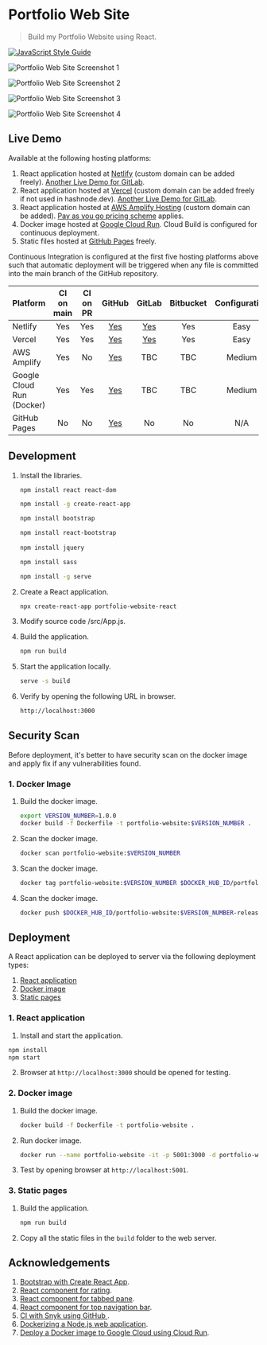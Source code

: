 # Portfolio Web Site

> Build my Portfolio Website using React.

[![JavaScript Style Guide](https://img.shields.io/badge/code_style-standard-brightgreen.svg)](https://standardjs.com)

![Portfolio Web Site Screenshot 1](public/images/PortfolioWebSite1.png)

![Portfolio Web Site Screenshot 2](public/images/PortfolioWebSite2.png)

![Portfolio Web Site Screenshot 3](public/images/PortfolioWebSite3.png)

![Portfolio Web Site Screenshot 4](public/images/PortfolioWebSite4.png)

## Live Demo

Available at the following hosting platforms:
1. React application hosted at [Netlify](https://netlify-portfolio.adafycheng.dev) (custom domain can be added freely).  [Another Live Demo for GitLab](https://netlify-portfolio-gitlab.adafycheng.dev).
2. React application hosted at [Vercel](https://portfolio-website-react-adafycheng.vercel.app) (custom domain can be added freely if not used in hashnode.dev). [Another Live Demo for GitLab](https://portfolio-website-react-gitlab.vercel.app).
3. React application hosted at [AWS Amplify Hosting](https://aws-portfolio.adafycheng.dev) (custom domain can be added).  <a href="https://aws.amazon.com/amplify/pricing/" target="_blank">Pay as you go pricing scheme</a> applies.
4. Docker image hosted at [Google Cloud Run](https://gcp-portfolio.adafycheng.dev).  Cloud Build is configured for continuous deployment.
5. Static files hosted at [GitHub Pages](https://adafycheng.github.io) freely.

Continuous Integration is configured at the first five hosting platforms above such that automatic deployment will be triggered when any file is committed into the main branch of the GitHub repository.

| Platform                  | CI on main | CI on PR |                            GitHub                            |                          GitLab                          | Bitbucket | Configuration | Email Notification |
|---------------------------|:----------:|:--------:|:------------------------------------------------------------:|:--------------------------------------------------------:|:---------:|:-------------:|:------------------:|
| Netlify                   |    Yes     |   Yes    |       [Yes](https://netlify-portfolio.adafycheng.dev)        |  [Yes](https://netlify-portfolio-gitlab.adafycheng.dev)  |    Yes    |     Easy      |        Yes         |
| Vercel                    |    Yes     |   Yes    | [Yes](https://portfolio-website-react-adafycheng.vercel.app) | [Yes](https://portfolio-website-react-gitlab.vercel.app) |    Yes    |     Easy      |         No         |
| AWS Amplify               |    Yes     |    No    |         [Yes](https://aws-portfolio.adafycheng.dev)          |                           TBC                            |    TBC    |    Medium     |         No         |
| Google Cloud Run (Docker) |    Yes     |   Yes    |         [Yes](https://gcp-portfolio.adafycheng.dev)          |                           TBC                            |    TBC    |    Medium     |         No         |
| GitHub Pages              |     No     |    No    |             [Yes](https://adafycheng.github.io)              |                            No                            |    No     |      N/A      |         No         |


## Development

1. Install the libraries.

    ```bash
    npm install react react-dom

    npm install -g create-react-app

    npm install bootstrap

    npm install react-bootstrap
  
    npm install jquery
   
    npm install sass
   
    npm install -g serve
    ```

2. Create a React application.

    ```sh
    npx create-react-app portfolio-website-react
    ```
   
3. Modify source code /src/App.js.

4. Build the application.
    ```sh
    npm run build
    ```

5. Start the application locally.
    ```sh
    serve -s build
    ```

6. Verify by opening the following URL in browser.
    ```sh
    http://localhost:3000
    ```

## Security Scan

Before deployment, it's better to have security scan on the docker image and apply fix if any vulnerabilities found.

### 1. Docker Image

1. Build the docker image.

    ```sh
    export VERSION_NUMBER=1.0.0
    docker build -f Dockerfile -t portfolio-website:$VERSION_NUMBER .
    ```

2. Scan the docker image.

    ```sh
    docker scan portfolio-website:$VERSION_NUMBER
    ```

3. Scan the docker image.

    ```sh
    docker tag portfolio-website:$VERSION_NUMBER $DOCKER_HUB_ID/portfolio-website:$VERSION_NUMBER-release
    ```
   
4. Scan the docker image.

    ```sh
    docker push $DOCKER_HUB_ID/portfolio-website:$VERSION_NUMBER-release
    ```


## Deployment

A React application can be deployed to server via the following deployment types:
1. [React application](#1-react-application)
2. [Docker image](#2-docker-image)
3. [Static pages](#3-static-pages)

### 1. React application

1. Install and start the application.

```sh
npm install
npm start
```

2. Browser at `http://localhost:3000` should be opened for testing.

### 2. Docker image

1. Build the docker image.

    ```sh
    docker build -f Dockerfile -t portfolio-website .
    ```

2. Run docker image.

    ```sh
    docker run --name portfolio-website -it -p 5001:3000 -d portfolio-website
    ```

3. Test by opening browser at `http://localhost:5001`.


### 3. Static pages

1. Build the application.

    ```sh
    npm run build
    ```

2. Copy all the static files in the `build` folder to the web server.


## Acknowledgements

1. [Bootstrap with Create React App](https://www.npmjs.com/package/create-react-app).
2. [React component for rating](https://www.npmjs.com/package/reactjs-rating-component).
3. [React component for tabbed pane](https://www.npmjs.com/package/reactjs-tabbedpane-component).
4. [React component for top navigation bar](https://www.npmjs.com/package/reactjs-topnav-component).
5. [CI with Snyk using GitHub ](https://blog.adafycheng.dev/ci-with-snyk-using-github-actions).
6. [Dockerizing a Node.js web application](https://blog.adafycheng.dev/dockerizing-a-nodejs-web-application).
7. [Deploy a Docker image to Google Cloud using Cloud Run](https://blog.adafycheng.dev/deploy-a-docker-image-to-google-cloud-using-cloud-run).